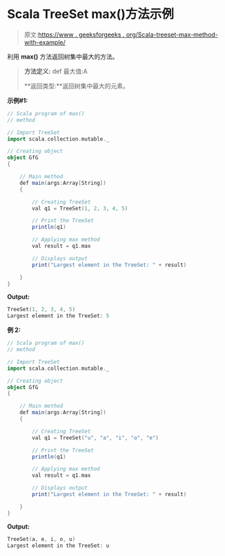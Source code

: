 # Scala TreeSet max()方法示例

> 原文:[https://www . geeksforgeeks . org/Scala-treeset-max-method-with-example/](https://www.geeksforgeeks.org/scala-treeset-max-method-with-example/)

利用 **max()** 方法返回树集中最大的方法。

> **方法定义:** def 最大值:A
> 
> **返回类型:**返回树集中最大的元素。

**示例#1:**

```scala
// Scala program of max() 
// method 

// Import TreeSet
import scala.collection.mutable._

// Creating object 
object GfG 
{ 

    // Main method 
    def main(args:Array[String]) 
    { 

        // Creating TreeSet
        val q1 = TreeSet(1, 2, 3, 4, 5)  

        // Print the TreeSet 
        println(q1) 

        // Applying max method  
        val result = q1.max  

        // Displays output  
        print("Largest element in the TreeSet: " + result) 

    } 
} 
```

**Output:**

```scala
TreeSet(1, 2, 3, 4, 5)
Largest element in the TreeSet: 5

```

**例 2:**

```scala
// Scala program of max() 
// method 

// Import TreeSet
import scala.collection.mutable._

// Creating object 
object GfG 
{ 

    // Main method 
    def main(args:Array[String]) 
    { 

        // Creating TreeSet
        val q1 = TreeSet("u", "a", "i", "o", "e")  

        // Print the TreeSet 
        println(q1) 

        // Applying max method  
        val result = q1.max  

        // Displays output  
        print("Largest element in the TreeSet: " + result) 

    } 
} 
```

**Output:**

```scala
TreeSet(a, e, i, o, u)
Largest element in the TreeSet: u

```